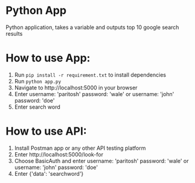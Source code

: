 # Python App
Python application, takes a variable and outputs top 10 google search results 
# How to use App:
1. Run `pip install -r requirement.txt` to install dependencies
2. Run `python app.py`
3. Navigate to http://localhost:5000 in your browser
4. Enter username: 'paritosh' password: 'wale' or username: 'john' password: 'doe'
5. Enter search word 
# How to use API:
1. Install Postman app or any other API testing platform
2. Enter http://localhost:5000/look-for
3. Choose BasicAuth and enter username: 'paritosh' password: 'wale' or username: 'john' password: 'doe'
4. Enter {'data': 'searchword'}
  

